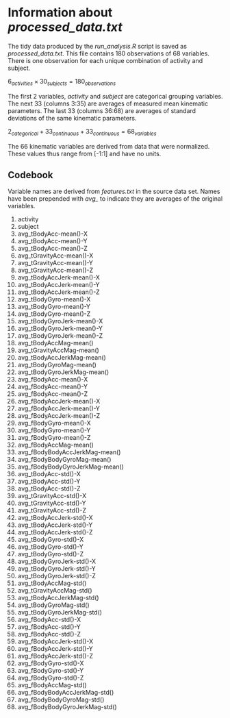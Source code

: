 # Information about *processed_data.txt*

The tidy data produced by the *run_analysis.R* script is saved as *processed_data.txt*. This file contains 180 observations of 68 variables. There is one observation for each unique combination of activity and subject.

${6}_{activities}\times{30}_{subjects}={180}_{observations}$

The first 2 variables, *activity* and *subject* are categorical grouping variables. The next 33 (columns 3:35) are averages of measured mean kinematic parameters. The last 33 (columns 36:68) are averages of standard deviations of the same kinematic parameters.

${2}_{categorical}+{33}_{continuous}+{33}_{continuous}={68}_{variables}$

The 66 kinematic variables are derived from data that were normalized. These values thus range from [-1:1] and have no units.

## Codebook

Variable names are derived from *features.txt* in the source data set. Names have been prepended with *avg\_* to indicate they are averages of the original variables.

1.  activity
2.  subject
3.  avg_tBodyAcc-mean()-X
4.  avg_tBodyAcc-mean()-Y
5.  avg_tBodyAcc-mean()-Z
6.  avg_tGravityAcc-mean()-X
7.  avg_tGravityAcc-mean()-Y
8.  avg_tGravityAcc-mean()-Z
9.  avg_tBodyAccJerk-mean()-X
10. avg_tBodyAccJerk-mean()-Y
11. avg_tBodyAccJerk-mean()-Z
12. avg_tBodyGyro-mean()-X
13. avg_tBodyGyro-mean()-Y
14. avg_tBodyGyro-mean()-Z
15. avg_tBodyGyroJerk-mean()-X
16. avg_tBodyGyroJerk-mean()-Y
17. avg_tBodyGyroJerk-mean()-Z
18. avg_tBodyAccMag-mean()
19. avg_tGravityAccMag-mean()
20. avg_tBodyAccJerkMag-mean()
21. avg_tBodyGyroMag-mean()
22. avg_tBodyGyroJerkMag-mean()
23. avg_fBodyAcc-mean()-X
24. avg_fBodyAcc-mean()-Y
25. avg_fBodyAcc-mean()-Z
26. avg_fBodyAccJerk-mean()-X
27. avg_fBodyAccJerk-mean()-Y
28. avg_fBodyAccJerk-mean()-Z
29. avg_fBodyGyro-mean()-X
30. avg_fBodyGyro-mean()-Y
31. avg_fBodyGyro-mean()-Z
32. avg_fBodyAccMag-mean()
33. avg_fBodyBodyAccJerkMag-mean()
34. avg_fBodyBodyGyroMag-mean()
35. avg_fBodyBodyGyroJerkMag-mean()
36. avg_tBodyAcc-std()-X
37. avg_tBodyAcc-std()-Y
38. avg_tBodyAcc-std()-Z
39. avg_tGravityAcc-std()-X
40. avg_tGravityAcc-std()-Y
41. avg_tGravityAcc-std()-Z
42. avg_tBodyAccJerk-std()-X
43. avg_tBodyAccJerk-std()-Y
44. avg_tBodyAccJerk-std()-Z
45. avg_tBodyGyro-std()-X
46. avg_tBodyGyro-std()-Y
47. avg_tBodyGyro-std()-Z
48. avg_tBodyGyroJerk-std()-X
49. avg_tBodyGyroJerk-std()-Y
50. avg_tBodyGyroJerk-std()-Z
51. avg_tBodyAccMag-std()
52. avg_tGravityAccMag-std()
53. avg_tBodyAccJerkMag-std()
54. avg_tBodyGyroMag-std()
55. avg_tBodyGyroJerkMag-std()
56. avg_fBodyAcc-std()-X
57. avg_fBodyAcc-std()-Y
58. avg_fBodyAcc-std()-Z
59. avg_fBodyAccJerk-std()-X
60. avg_fBodyAccJerk-std()-Y
61. avg_fBodyAccJerk-std()-Z
62. avg_fBodyGyro-std()-X
63. avg_fBodyGyro-std()-Y
64. avg_fBodyGyro-std()-Z
65. avg_fBodyAccMag-std()
66. avg_fBodyBodyAccJerkMag-std()
67. avg_fBodyBodyGyroMag-std()
68. avg_fBodyBodyGyroJerkMag-std()
